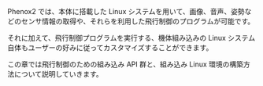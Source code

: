 Phenox2 では、本体に搭載した Linux システムを用いて、画像、音声、姿勢などのセンサ情報の取得や、それらを利用した飛行制御のプログラムが可能です。

それに加えて、飛行制御プログラムを実行する、機体組み込みの Linux システム自体もユーザーの好みに従ってカスタマイズすることができます。

この章では飛行制御のための組み込み API 群と、組み込み Linux 環境の構築方法について説明していきます。

